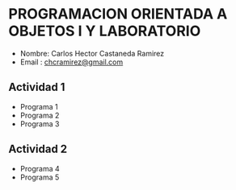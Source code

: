 # PROGRAMACION ORIENTADA A OBJETOS I Y LABORATORIO
- Nombre: Carlos Hector Castaneda Ramirez
- Email : chcramirez@gmail.com

## Actividad 1
- Programa 1
- Programa 2
- Programa 3

## Actividad 2
- Programa 4
- Programa 5

